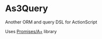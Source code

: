 As3Query
========

Another ORM and query DSL for ActionScript

Uses [Promises/A+](https://github.com/CodeCatalyst/promise-as3) library
